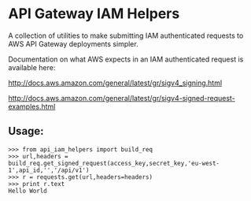 # API Gateway IAM Helpers

A collection of utilities to make submitting IAM authenticated requests to AWS API Gateway deployments simpler. 

Documentation on what AWS expects in an IAM authenticated request is available here:

http://docs.aws.amazon.com/general/latest/gr/sigv4_signing.html

http://docs.aws.amazon.com/general/latest/gr/sigv4-signed-request-examples.html

## Usage:

```
>>> from api_iam_helpers import build_req
>>> url,headers = build_req.get_signed_request(access_key,secret_key,'eu-west-1',api_id,'','/api/v1')
>>> r = requests.get(url,headers=headers)
>>> print r.text
Hello World
```
